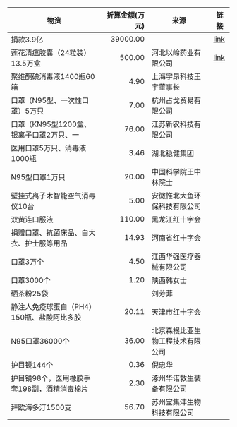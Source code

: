 |                   物资                    |折算金额(万元)|              来源              |                                               链接                                                |
|-------------------------------------------|-------------:|--------------------------------|---------------------------------------------------------------------------------------------------|
|捐款3.9亿                                  |      39000.00|                                |[link](https://posts.careerengine.us/p/5e3329b80b20de7b7d61731f?from=latest-posts-panel&type=title)|
|莲花清瘟胶囊（24粒装）13.5万盒             |        500.00|河北以岭药业有限公司            |[link](http://www.hbsredcross.org.cn/xxgk/4704.jhtml)                                              |
|聚维酮碘消毒液1400瓶60箱                   |          4.90|上海宇昂科技王宇董事长          |                                                                                                   |
|口罩（N95型、一次性口罩）5万只             |          7.00|杭州占戈贸易有限公司            |                                                                                                   |
|口罩（KN95型1200盒、银离子口罩2万只、一    |         76.00| 江苏新农科技有限公司           |                                                                                                   |
|医用口罩5万只、消毒液1000瓶                |          3.46|湖北稳健集团                    |                                                                                                   |
|N95型口罩1万只                             |         20.00|中国科学院王中林院士            |                                                                                                   |
|壁挂式离子木智能空气消毒仪10台             |          5.00|安徽惟北大鱼环保科技有限公司    |                                                                                                   |
|双黄连口服液                               |        110.00|黑龙江红十字会                  |                                                                                                   |
|捐赠口罩、抗菌床品、白大衣、护士服等用品   |         14.93|河南省红十字会                  |                                                                                                   |
|口罩3万个                                  |          4.50|江西华强医疗器械有限公司        |                                                                                                   |
|口罩3000个                                 |          1.20|陕西韩女士                      |                                                                                                   |
|硒茶粉25袋                                 |              |刘芳菲                          |                                                                                                   |
|静注人免疫球蛋白（PH4）150瓶、盐酸阿比多胶 |         20.11|天津市红十字会                  |                                                                                                   |
|N95口罩36000个                             |         36.00|北京森根比亚生物工程技术有限公司|                                                                                                   |
|护目镜144个                                |          0.36|倪忠华                          |                                                                                                   |
|护目镜98个，医用橡胶手套198副，酒精消毒棉片|          2.30|涿州华诺救生装备有限公司        |                                                                                                   |
|拜欧海多汀1500支                           |         56.70|苏州宝集沣生物科技有限公司      |                                                                                                   |
